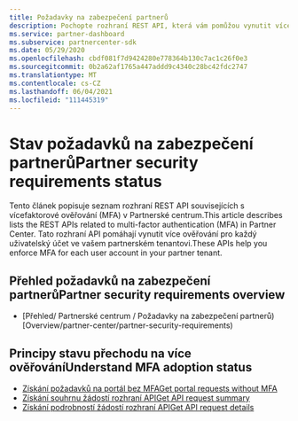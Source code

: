 ```yaml
---
title: Požadavky na zabezpečení partnerů
description: Pochopte rozhraní REST API, která vám pomůžou vynutit vícefaktorové ověřování pro vašeho partnerského tenanta.
ms.service: partner-dashboard
ms.subservice: partnercenter-sdk
ms.date: 05/29/2020
ms.openlocfilehash: cbdf081f7d9424280e778364b130c7ac1c26f0e3
ms.sourcegitcommit: 0b2a62af1765a447addd9c4340c28bc42fdc2747
ms.translationtype: MT
ms.contentlocale: cs-CZ
ms.lasthandoff: 06/04/2021
ms.locfileid: "111445319"
---
```

# <a name="partner-security-requirements-status"></a><span data-ttu-id="50428-103">Stav požadavků na zabezpečení partnerů</span><span class="sxs-lookup"><span data-stu-id="50428-103">Partner security requirements status</span></span>

<span data-ttu-id="50428-104">Tento článek popisuje seznam rozhraní REST API souvisejících s vícefaktorové ověřování (MFA) v Partnerské centrum.</span><span class="sxs-lookup"><span data-stu-id="50428-104">This article describes lists the REST APIs related to multi-factor authentication (MFA) in Partner Center.</span></span> <span data-ttu-id="50428-105">Tato rozhraní API pomáhají vynutit více ověřování pro každý uživatelský účet ve vašem partnerském tenantovi.</span><span class="sxs-lookup"><span data-stu-id="50428-105">These APIs help you enforce MFA for each user account in your partner tenant.</span></span> 

## <a name="partner-security-requirements-overview"></a><span data-ttu-id="50428-106">Přehled požadavků na zabezpečení partnerů</span><span class="sxs-lookup"><span data-stu-id="50428-106">Partner security requirements overview</span></span>

- <span data-ttu-id="50428-107">[Přehled/ Partnerské centrum / Požadavky na zabezpečení partnerů)</span><span class="sxs-lookup"><span data-stu-id="50428-107">[Overview/partner-center/partner-security-requirements)</span></span>

## <a name="understand-mfa-adoption-status"></a><span data-ttu-id="50428-108">Principy stavu přechodu na více ověřování</span><span class="sxs-lookup"><span data-stu-id="50428-108">Understand MFA adoption status</span></span>

- [<span data-ttu-id="50428-109">Získání požadavků na portál bez MFA</span><span class="sxs-lookup"><span data-stu-id="50428-109">Get portal requests without MFA</span></span>](get-portal-requests-without-mfa.md)
- [<span data-ttu-id="50428-110">Získání souhrnu žádostí rozhraní API</span><span class="sxs-lookup"><span data-stu-id="50428-110">Get API request summary</span></span>](get-api-request-summary.md)
- [<span data-ttu-id="50428-111">Získání podrobností žádostí rozhraní API</span><span class="sxs-lookup"><span data-stu-id="50428-111">Get API request details</span></span>](get-api-request-details.md)
